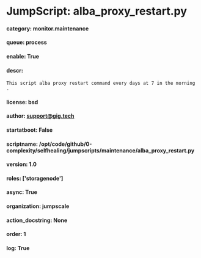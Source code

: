 
# JumpScript: alba_proxy_restart.py
        
#### category: monitor.maintenance
#### queue: process
#### enable: True
#### descr: 
```
This script alba proxy restart command every days at 7 in the morning .

```
#### license: bsd
#### author: support@gig.tech
#### startatboot: False
#### scriptname: /opt/code/github/0-complexity/selfhealing/jumpscripts/maintenance/alba_proxy_restart.py
#### version: 1.0
#### roles: ['storagenode']
#### async: True
#### organization: jumpscale
#### action_docstring: None
#### order: 1
#### log: True